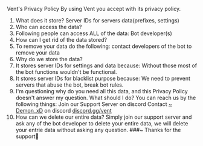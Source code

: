 Vent's Privacy Policy
By using Vent you accept with its privacy policy.
1. What does it store?
Server IDs for servers data(prefixes, settings)
2. Who can access the data?
1. Following people can access ALL of the data:
Bot developer(s)
3. How can I get rid of the data stored?
1. To remove your data do the following:
contact developers of the bot to remove your data
4. Why do we store the data?
1. It stores server IDs for settings and data because:
Without those most of the bot functions wouldn't be functional.
2. It stores server IDs for blacklist purpose because:
We need to prevent servers that abuse the bot, break bot rules.
5. I'm questioning why do you need all this data, and this Privacy Policy doesn't answer my question. What should I do?
You can reach us by the following things:
Join our Support Server on discord
Contact [~ Demon_xD](https://discord.com/users/846229333981790280) on discord [discord.gg/vent](https://dsc.gg/red-dev)
6. How can we delete our entire data?
Simply join our support server and ask any of the bot developer to delete your entire data, we will delete your entrie data without asking any question.
###~ Thanks for the support💞
